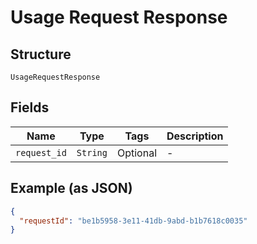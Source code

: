 
# Usage Request Response

## Structure

`UsageRequestResponse`

## Fields

| Name | Type | Tags | Description |
|  --- | --- | --- | --- |
| `request_id` | `String` | Optional | - |

## Example (as JSON)

```json
{
  "requestId": "be1b5958-3e11-41db-9abd-b1b7618c0035"
}
```

